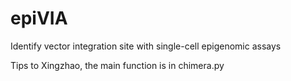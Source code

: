 # epiVIA
Identify vector integration site with single-cell epigenomic assays

Tips to Xingzhao, the main function is in chimera.py
